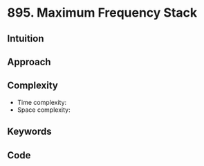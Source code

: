 # 895. Maximum Frequency Stack

## Intuition

## Approach

## Complexity

- Time complexity:
- Space complexity:

## Keywords

## Code

```go

```
